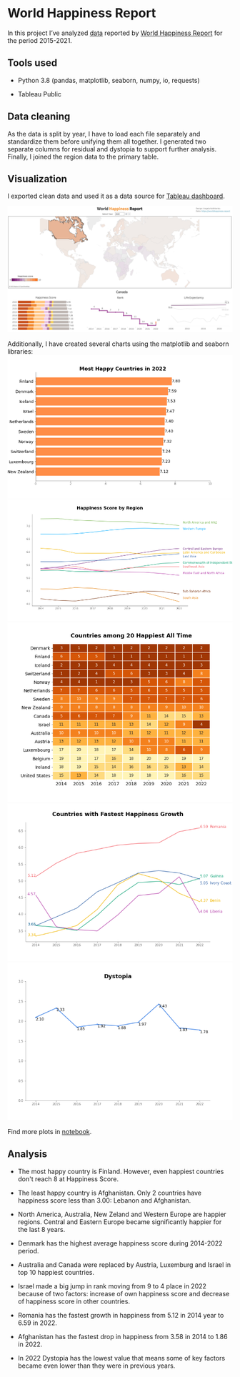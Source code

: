 # World Happiness Report
In this project I’ve analyzed [data](Source%20Data/) reported by [World Happiness Report](https://worldhappiness.report/) for the period 2015-2021.

## Tools used

- Python 3.8 (pandas, matplotlib, seaborn, numpy, io, requests)

- Tableau Public


## Data cleaning

As the data is split by year, I have to load each file separately and standardize them before unifying them all together. I generated two separate columns for residual and dystopia to support further analysis. Finally, I joined the region data to the primary table.


## Visualization

I exported clean data and used it as a data source for [Tableau dashboard](https://public.tableau.com/app/profile/angela6018/viz/WorldHappinessReport_16712100316400/WorldHappiness).

![Tableau dashboard](Images/Dashboard.png)

Additionally, I have created several charts using the matplotlib and seaborn libraries:
![Most happy countries](Images/Most_happy_countries_2022.png)
![Happiness score by region](Images/Happiness_score_by_region.png)
![Countries amoung 20 happiest](Images/Countries_among_20_happiest.png)
![Countries with fastest growth](Images/Countries_with_fastest_growth.png)
![Dystopia](Images/Dystopia.png)

Find more plots in [notebook](Clean_data.ipynb).

## Analysis

- The most happy country is Finland. However, even  happiest countries don't reach 8 at Happiness Score.

- The least happy country is Afghanistan. Only 2 countries have happiness score less than 3.00: Lebanon and Afghanistan.

- North America, Australia, New Zeland and Western Europe are happier regions. Central and Eastern Europe became significantly happier for the last 8 years.

- Denmark has the highest average happiness score during 2014-2022 period.

- Australia and Canada were replaced by Austria, Luxemburg and Israel in top 10 happiest countries.

- Israel made a big jump in rank moving from 9 to 4 place in 2022 because of two factors: increase of own happiness score and decrease of happiness score in other countries.

- Romania has the fastest growth in happiness from 5.12 in 2014 year to 6.59 in 2022.

- Afghanistan has the fastest drop in happiness from 3.58 in 2014 to 1.86 in 2022.

- In 2022 Dystopia has the lowest value that means some of key factors became even lower than they were in previous years.
